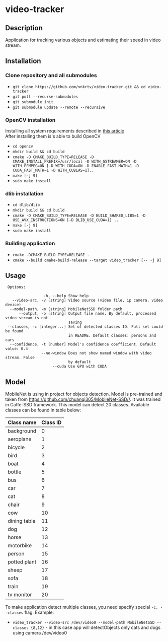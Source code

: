 # video-tracker

## Description

Application for tracking various objects and estimating their speed in video stream. 

## Installation

### Clone repository and all submodules
- ```git clone https://github.com/vnkrtv/video-tracker.git && cd video-tracker```
- ```git pull --recurse-submodules```
- ```git submodule init```
- ```git submodule update --remote --recursive```

### OpenCV installation

Installing all system requirements described in [this article](https://funvision.blogspot.com/2019/12/opencv-web-camera-and-video-streams-in.html)  
After installing them is's able to build OpenCV

- ```cd opencv```
- ```mkdir build && cd build```
- ```cmake -D CMAKE_BUILD_TYPE=RELEASE -D CMAKE_INSTALL_PREFIX=/usr/local -D WITH_GSTREAMER=ON -D WITH_FFMPEG=ON [-D WITH_CUDA=ON -D ENABLE_FAST_MATH=1 -D CUDA_FAST_MATH=1 -D WITH_CUBLAS=1]..```
- ```make [-j 9]```
- ```sudo make install```

### dlib installation
- ```cd dlib/dlib```
- ```mkdir build && cd build```
- ```cmake -D CMAKE_BUILD_TYPE=RELEASE -D BUILD_SHARED_LIBS=1 -D USE_AVX_INSTRUCTIONS=ON [-D DLIB_USE_CUDA=1] ..```
- ```make [-j 9]```
- ```sudo make install```

### Building application

- ```cmake -DCMAKE_BUILD_TYPE=RELEASE .```
- ```cmake --build cmake-build-release --target video_tracker [-- -j 9]```

## Usage
```
 Options: 

                 -h, --help Show help  
   --video-src, -v [string] Video source (video file, ip camera, video device)  
  --model-path, -m [string] MobileNetSSD folder path  
      --output, -o [string] Output file name. By default, processed video stream is not 
                            saving  
 --classes, -c [integer...] Set of detected classes ID. Full set could be found 
                            in README. Default classes: persons and cars  
  --confidence, -t [number] Model's confidence coefficient. Default value: 0.4  
                --no-window Does not show named window with video stream. False 
                            by default  
                     --cuda Use GPU with CUDA  
```
## Model

MobileNet is using in project for objects detection. Model is pre-trained and taken from https://github.com/chuanqi305/MobileNet-SSD//. It was trained in Caffe-SSD framework. This model can detect 20 classes.
Available classes can be found in table below: 

| Class name   | Class ID  |
|--------------|----|
| background   | 0  |
| aeroplane    | 1  |
| bicycle      | 2  |
| bird         | 3  |
| boat         | 4  |
| bottle       | 5  |
| bus          | 6  |
| car          | 7  |
| cat          | 8  |
| chair        | 9  |
| cow          | 10 |
| dining table | 11 |
| dog          | 12 |
| horse        | 13 |
| motorbike    | 14 |
| person       | 15 |
| potted plant | 16 |
| sheep        | 17 |
| sofa         | 18 |
| train        | 19 |
| tv monitor   | 20 |

To make application detect multiple classes, you need specify special ```-c, --classes``` flag. Example:
- ```video_tracker --video-src /dev/video0 --model-path MobileNetSSD --classes {8,12}``` - in this case app will detectObjects only cats and dogs using camera /dev/video0